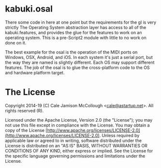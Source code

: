# kabuki.osal

There some code in here at one point but the requirements for the gl is very strictly The Operating System abstraction layer has access to all of the kabuki.features, and provides the glue for the features to work on an operating system. This is a pre-Script2 module with little to no work on done on it.

The best example for the osal is the operation of the MIDI ports on Windows, OSX, Android, and iOS. In each system it's just a serial port, but the way they are named is slightly different. Each OS may support different features. The job of the osal is to glue the cross-platform code to the OS and hardware platform target.

# The License

Copyright 2014-19 (C) Cale Jamison McCollough <<cale@astartup.net>>. All rights reserved (R).

Licensed under the Apache License, Version 2.0 (the "License"); you may not use this file except in compliance with the License. You may obtain a copy of the License [http://www.apache.org/licenses/LICENSE-2.0](http://www.apache.org/licenses/LICENSE-2.0). Unless required by applicable law or agreed to in writing, software distributed under the License is distributed on an "AS IS" BASIS, WITHOUT WARRANTIES OR CONDITIONS OF ANY KIND, either express or implied. See the License for the specific language governing permissions and limitations under the License.
